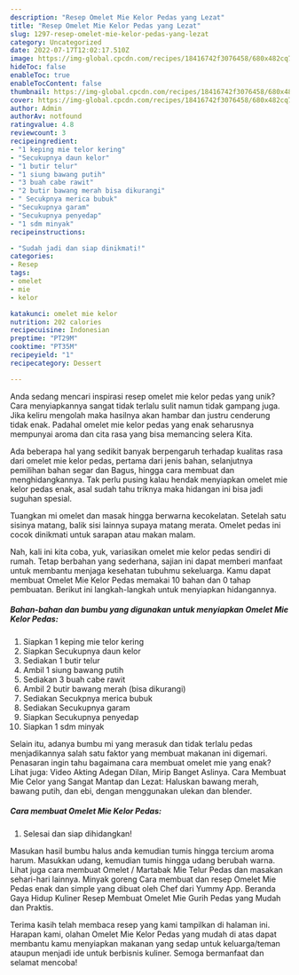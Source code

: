 ```yaml
---
description: "Resep Omelet Mie Kelor Pedas yang Lezat"
title: "Resep Omelet Mie Kelor Pedas yang Lezat"
slug: 1297-resep-omelet-mie-kelor-pedas-yang-lezat
category: Uncategorized
date: 2022-07-17T12:02:17.510Z
image: https://img-global.cpcdn.com/recipes/18416742f3076458/680x482cq70/omelet-mie-kelor-pedas-foto-resep-utama.jpg
hideToc: false
enableToc: true
enableTocContent: false
thumbnail: https://img-global.cpcdn.com/recipes/18416742f3076458/680x482cq70/omelet-mie-kelor-pedas-foto-resep-utama.jpg
cover: https://img-global.cpcdn.com/recipes/18416742f3076458/680x482cq70/omelet-mie-kelor-pedas-foto-resep-utama.jpg
author: Admin
authorAv: notfound
ratingvalue: 4.8
reviewcount: 3
recipeingredient:
- "1 keping mie telor kering"
- "Secukupnya daun kelor"
- "1 butir telur"
- "1 siung bawang putih"
- "3 buah cabe rawit"
- "2 butir bawang merah bisa dikurangi"
- " Secukpnya merica bubuk"
- "Secukupnya garam"
- "Secukupnya penyedap"
- "1 sdm minyak"
recipeinstructions:

- "Sudah jadi dan siap dinikmati!"
categories:
- Resep
tags:
- omelet
- mie
- kelor

katakunci: omelet mie kelor 
nutrition: 202 calories
recipecuisine: Indonesian
preptime: "PT29M"
cooktime: "PT35M"
recipeyield: "1"
recipecategory: Dessert

---
```





Anda sedang mencari inspirasi resep omelet mie kelor pedas yang unik? Cara menyiapkannya sangat tidak terlalu sulit namun tidak gampang juga. Jika keliru mengolah maka hasilnya akan hambar dan justru cenderung tidak enak. Padahal omelet mie kelor pedas yang enak seharusnya mempunyai aroma dan cita rasa yang bisa memancing selera Kita.





Ada beberapa hal yang sedikit banyak berpengaruh terhadap kualitas rasa dari omelet mie kelor pedas, pertama dari jenis bahan, selanjutnya pemilihan bahan segar dan Bagus, hingga cara membuat dan menghidangkannya. Tak perlu pusing kalau hendak menyiapkan omelet mie kelor pedas enak,      asal sudah tahu triknya maka hidangan ini bisa jadi suguhan spesial.














Tuangkan mi omelet dan masak hingga berwarna kecokelatan. Setelah satu sisinya matang, balik sisi lainnya supaya matang merata. Omelet pedas ini cocok dinikmati untuk sarapan atau makan malam.






Nah, kali ini kita coba, yuk, variasikan omelet mie kelor pedas sendiri di rumah. Tetap berbahan yang sederhana, sajian ini dapat memberi manfaat untuk membantu menjaga kesehatan tubuhmu sekeluarga. Kamu dapat membuat Omelet Mie Kelor Pedas memakai 10 bahan dan 0 tahap pembuatan. Berikut ini langkah-langkah untuk menyiapkan hidangannya.

<!--inarticleads1-->

##### Bahan-bahan dan bumbu yang digunakan untuk menyiapkan Omelet Mie Kelor Pedas:

1. Siapkan 1 keping mie telor kering
1. Siapkan Secukupnya daun kelor
1. Sediakan 1 butir telur
1. Ambil 1 siung bawang putih
1. Sediakan 3 buah cabe rawit
1. Ambil 2 butir bawang merah (bisa dikurangi)
1. Sediakan  Secukpnya merica bubuk
1. Sediakan Secukupnya garam
1. Siapkan Secukupnya penyedap
1. Siapkan 1 sdm minyak


Selain itu, adanya bumbu mi yang merasuk dan tidak terlalu pedas menjadikannya salah satu faktor yang membuat makanan ini digemari. Penasaran ingin tahu bagaimana cara membuat omelet mie yang enak? Lihat juga: Video Akting Adegan Dilan, Mirip Banget Aslinya. Cara Membuat Mie Celor yang Sangat Mantap dan Lezat: Haluskan bawang merah, bawang putih, dan ebi, dengan menggunakan ulekan dan blender. 

<!--inarticleads2-->

##### Cara membuat Omelet Mie Kelor Pedas:


1. Selesai dan siap dihidangkan!

Masukan hasil bumbu halus anda kemudian tumis hingga tercium aroma harum. Masukkan udang, kemudian tumis hingga udang berubah warna. Lihat juga cara membuat Omelet / Martabak Mie Telur Pedas dan masakan sehari-hari lainnya. Minyak goreng Cara membuat dan resep Omelet Mie Pedas enak dan simple yang dibuat oleh Chef dari Yummy App. Beranda Gaya Hidup Kuliner Resep Membuat Omelet Mie Gurih Pedas yang Mudah dan Praktis. 

Terima kasih telah membaca resep yang kami tampilkan di halaman ini. Harapan kami, olahan Omelet Mie Kelor Pedas yang mudah di atas dapat membantu kamu menyiapkan makanan yang sedap untuk keluarga/teman ataupun menjadi ide untuk berbisnis kuliner. Semoga bermanfaat dan selamat mencoba!
